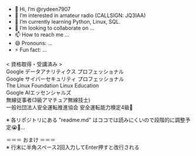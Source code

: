 - 👋 Hi, I’m @rydeen7907
- 👀 I’m interested in amateur radio (CALLSIGN: JQ3IAA)
- 🌱 I’m currently learning Python, Linux, SQL.
- 💞️ I’m looking to collaborate on ...
- 📫 How to reach me ...
- 😄 Pronouns: ...
- ⚡ Fun fact: ...

< 資格取得・受講済み >  
Google データアナリティクス プロフェッショナル  
Google サイバーセキュリティ プロフェッショナル  
The Linux Foundation Linux Education  
Google AIエッセンシャルズ  
無線従事者(3級アマチュア無線技士)  
一般社団法人安全運転推進協会 安全運転能力検定4級🚙

※ 各リポジトリにある "readme.md" はココでは読みにくいので段階的に調整予定😭🙇…  

＝＝＝ おまけ ＝＝＝  
※ 行末に半角スペース2回入力してEnter押すと改行される
